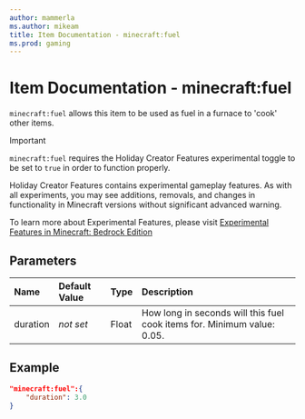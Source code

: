 ```yaml
---
author: mammerla
ms.author: mikeam
title: Item Documentation - minecraft:fuel
ms.prod: gaming
---
```


# Item Documentation - minecraft:fuel

`minecraft:fuel` allows this item to be used as fuel in a furnace to 'cook' other items.

>[!IMPORTANT]
> `minecraft:fuel` requires the Holiday Creator Features experimental toggle to be set to `true` in order to function properly.
>
>Holiday Creator Features contains experimental gameplay features. As with all experiments, you may see additions, removals, and changes in functionality in Minecraft versions without significant advanced warning.
>
>To learn more about Experimental Features, please visit [Experimental Features in Minecraft: Bedrock Edition](../../../../../Documents/ExperimentalFeaturesToggle.md)

## Parameters

|Name |Default Value  |Type  |Description  |
|:----------|:----------|:----------|:----------|
|duration|*not set* |Float |How long in seconds will this fuel cook items for. Minimum value: 0.05. |

## Example

```json
"minecraft:fuel":{
    "duration": 3.0
}
```
